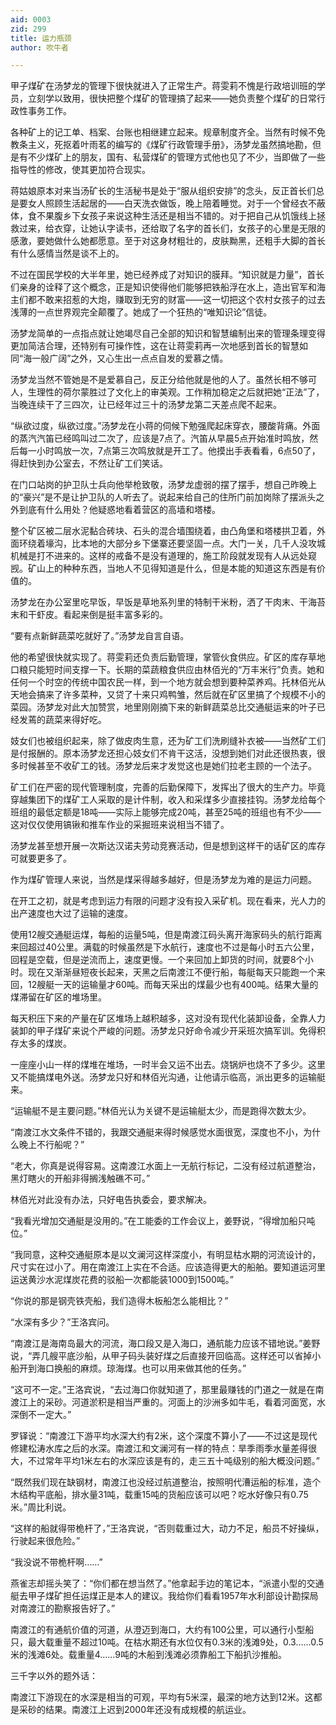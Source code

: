 ```yaml
---
aid: 0003
zid: 299
title: 运力瓶颈
author: 吹牛者

---
```




  甲子煤矿在汤梦龙的管理下很快就进入了正常生产。蒋雯莉不愧是行政培训班的学员，立刻学以致用，很快把整个煤矿的管理搞了起来——她负责整个煤矿的日常行政性事务工作。

  各种矿上的记工单、档案、台账也相继建立起来。规章制度齐全。当然有时候不免教条主义，死抠着叶雨茗的编写的《煤矿行政管理手册》，汤梦龙虽然搞地勘，但是有不少煤矿上的朋友，国有、私营煤矿的管理方式他也见了不少，当即做了一些指导性的修改，使其更加符合现实。

  蒋姑娘原本对来当汤矿长的生活秘书是处于“服从组织安排”的念头，反正首长们总是要女人照顾生活起居的——白天洗衣做饭，晚上陪着睡觉。对于一个曾经衣不蔽体，食不果腹乡下女孩子来说这种生活还是相当不错的。对于把自己从饥饿线上拯救过来，给衣穿，让她认字读书，还给取了名字的首长们，女孩子的心里是无限的感激，要她做什么她都愿意。至于对这身材粗壮的，皮肤黝黑，还粗手大脚的首长有什么感情当然是谈不上的。

  不过在国民学校的大半年里，她已经养成了对知识的膜拜。“知识就是力量”，首长们亲身的诠释了这个概念，正是知识使得他们能够把铁船浮在水上，造出官军和海主们都不敢来招惹的大炮，赚取到无穷的财富——这一切把这个农村女孩子的过去浅薄的一点世界观完全颠覆了。她成了一个狂热的“唯知识论”信徒。

  汤梦龙简单的一点指点就让她竭尽自己全部的知识和智慧编制出来的管理条理变得更加简洁合理，还特别有可操作性，这在让蒋雯莉再一次地感到首长的智慧如同“海一般广阔”之外，又心生出一点点自发的爱慕之情。

  汤梦龙当然不管她是不是爱慕自己，反正分给他就是他的人了。虽然长相不够可人，生理性的荷尔蒙胜过了文化上的审美观。工作稍加稳定之后就把她“正法”了，当晚连续干了三四次，让已经年过三十的汤梦龙第二天差点爬不起来。

  “纵欲过度，纵欲过度。”汤梦龙在小蒋的伺候下勉强爬起床穿衣，腰酸背痛。外面的蒸汽汽笛已经鸣叫过二次了，应该是7点了。汽笛从早晨5点开始准时鸣放，然后每一小时鸣放一次，7点第三次鸣放就是开工了。他摸出手表看看，6点50了，得赶快到办公室去，不然让矿工们笑话。

  在门口站岗的护卫队士兵向他举枪致敬，汤梦龙虚弱的摆了摆手，想自己昨晚上的“豪兴”是不是让护卫队的人听去了。说起来给自己的住所门前加岗除了摆派头之外到底有什么用处？他疑惑地看着营区的高墙和塔楼。

  整个矿区被二层水泥黏合砖块、石头的混合墙围绕着，由凸角堡和塔楼拱卫着，外面环绕着壕沟，比本地的大部分乡下堡寨还要坚固一点。大门一关，几千人没攻城机械是打不进来的。这样的戒备不是没有道理的，施工阶段就发现有人从远处窥觊。矿山上的种种东西，当地人不见得知道是什么，但是本能的知道这东西是有价值的。

  汤梦龙在办公室里吃早饭，早饭是草地系列里的特制干米粉，洒了干肉末、干海苔末和干虾皮。看起来倒是挺丰富多彩的。

  “要有点新鲜蔬菜吃就好了。”汤梦龙自言自语。

  他的希望很快就实现了。蒋雯莉还负责后勤管理，掌管伙食供应。矿区的库存草地口粮只能短时间支撑一下。长期的菜蔬粮食供应由林佰光的“万丰米行”负责。她和任何一个时空的传统中国农民一样，到一个地方就会想到要种菜养鸡。托林佰光从天地会搞来了许多菜种，又贷了十来只鸡鸭雏，然后就在矿区里搞了个规模不小的菜园。汤梦龙对此大加赞赏，地里刚刚摘下来的新鲜蔬菜总比交通艇运来的叶子已经发蔫的蔬菜来得好吃。

  妓女们也被组织起来，除了做皮肉生意，还为矿工们洗刷缝补衣被——当然矿工们是付报酬的。原本汤梦龙还担心妓女们不肯干这活，没想到她们对此还很热衷，很多时候甚至不收矿工的钱。汤梦龙后来才发觉这也是她们拉老主顾的一个法子。

  矿工们在严密的现代管理制度，完善的后勤保障下，发挥出了很大的生产力。毕竟穿越集团下的煤矿工人采取的是计件制，收入和采煤多少直接挂钩。汤梦龙给每个班组的最低定额是18吨——实际上能够完成20吨，甚至25吨的班组也有不少——这对仅仅使用镐锹和推车作业的采掘班来说相当不错了。

  汤梦龙甚至想开展一次斯达汉诺夫劳动竞赛活动，但是想到这样干的话矿区的库存可就要更多了。

  作为煤矿管理人来说，当然是煤采得越多越好，但是汤梦龙为难的是运力问题。

  在开工之初，就是考虑到运力有限的问题才没有投入采矿机。现在看来，光人力的出产速度也大过了运输的速度。

  使用12艘交通艇运煤，每船的运量5吨，但是南渡江码头离开海家码头的航行距离来回超过40公里。满载的时候虽然是下水航行，速度也不过是每小时五六公里，回程是空载，但是逆流而上，速度更慢。一个来回加上卸货的时间，就要8个小时。现在又渐渐昼短夜长起来，天黑之后南渡江不便行船，每艇每天只能跑一个来回，12艘艇一天的运输量才60吨。而每天采出的煤最少也有400吨。结果大量的煤滞留在矿区的堆场里。

  每天积压下来的产量在矿区堆场上越积越多，这对没有现代化装卸设备，全靠人力装卸的甲子煤矿来说个严峻的问题。汤梦龙只好命令减少开采班次搞军训。免得积存太多的煤炭。

  一座座小山一样的煤堆在堆场，一时半会又运不出去。烧锅炉也烧不了多少。这里又不能搞煤电外送。汤梦龙只好和林佰光沟通，让他请示临高，派出更多的运输艇来。

  “运输艇不是主要问题。”林佰光认为关键不是运输艇太少，而是跑得次数太少。

  “南渡江水文条件不错的，我跟交通艇来得时候感觉水面很宽，深度也不小，为什么晚上不行船呢？”

  “老大，你真是说得容易。这南渡江水面上一无航行标记，二没有经过航道整治，黑灯瞎火的开船非得搁浅触礁不可。”

  林佰光对此没有办法，只好电告执委会，要求解决。

  “我看光增加交通艇是没用的。”在工能委的工作会议上，姜野说，“得增加船只吨位。”

  “我同意，这种交通艇原本是以文澜河这样深度小，有明显枯水期的河流设计的，尺寸实在过小了。用在南渡江上实在不合适。应该造得更大的船舶。要知道运河里运送黄沙水泥煤炭花费的驳船一次都能装1000到1500吨。”

  “你说的那是钢壳铁壳船，我们造得木板船怎么能相比？”

  “水深有多少？”王洛宾问。

  “南渡江是海南岛最大的河流，海口段又是入海口，通航能力应该不错地说。”姜野说，“弄几艘平底沙船，从甲子码头装好煤之后直接开回临高。这样还可以省掉小船开到海口换船的麻烦。琼海煤。也可以用来做其他的任务。”

  “这可不一定。”王洛宾说，“去过海口你就知道了，那里最赚钱的门道之一就是在南渡江上的采砂。河道淤积是相当严重的。河面上的沙洲多如牛毛，看着河面宽，水深倒不一定大。”

  罗铎说：“南渡江下游平均水深大约有2米，这个深度不算小了——不过这是现代修建松涛水库之后的水深。南渡江和文澜河有一样的特点：旱季雨季水量差得很大，不过常年平均1米左右的水深应该是有的，走三五十吨级别的船大概没问题。”

  “既然我们现在缺钢材，南渡江也没经过航道整治，按照明代漕运船的标准，造个木结构平底船，排水量31吨，载重15吨的货船应该可以吧？吃水好像只有0.75米。”周比利说。

  “这样的船就得带桅杆了，”王洛宾说，“否则载重过大，动力不足，船员不好操纵，行驶起来很危险。”

  “我没说不带桅杆啊……”

  燕雀志却摇头笑了：“你们都在想当然了。”他拿起手边的笔记本，“派遣小型的交通艇去甲子煤矿担任运煤正是本人的建议。我给你们看看1957年水利部设计勘探局对南渡江的勘察报告好了。”

  南渡江的有通航价值的河道，从澄迈到海口，大约有100公里，可以通行小型船只，最大载重量不超过10吨。在枯水期还有水位仅有0.3米的浅滩9处，0.3……0.5米的浅滩6处。载重量4……9吨的木船到浅滩必须靠船工下船扒沙推船。

  三千字以外的题外话：

  南渡江下游现在的水深是相当的可观，平均有5米深，最深的地方达到12米。这都是采砂的结果。南渡江上迟到2000年还没有成规模的航运业。



